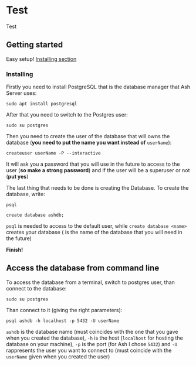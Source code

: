 # Test
Test

## Getting started
Easy setup! [Installing section](#installing)

### Installing
Firstly you need to install PostgreSQL that is the database manager that Ash Server uses:

`sudo apt install postgresql`

After that you need to switch to the Postgres user:

`sudo su postgres`

Then you need to create the user of the database that will owns the database (**you need to put the name you want instead of** `userName`):

`createuser userName -P --interactive`

It will ask you a password that you will use in the future to access to the user (**so make a strong password**) and if the user will be a superuser or not (**put yes**)

The last thing that needs to be done is creating the Database. To create the database, write:

`psql`

`create database ashdb;`

`psql` is needed to access to the default user, while `create database <name>` creates your database (<name> is the name of the database that you will need in the future)
  
  **Finish!**
  
  ## Access the database from command line
  To access the database from a terminal, switch to postgres user, than connect to the database:
  
`sudo su postgres`

  Than connect to it (giving the right parameters):

`psql ashdb -h localhost -p 5432 -U userName`

`ashdb` is the database name (must coincides with the one that you gave when you created the database), `-h` is the host (`localhost` for hosting the database on your machine), `-p` is the port (for Ash I chose `5432`) and `-U` rappresents the user you want to connect to (must coincide with the `userName` given when you created the user)
